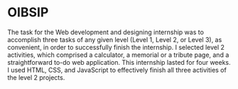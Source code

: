 # OIBSIP
The task for the Web development and designing internship was to accomplish three tasks of any given level (Level 1, Level 2, or Level 3), as convenient, in order to successfully finish the internship. I selected level 2 activities, which comprised a calculator, a memorial or a tribute page, and a straightforward to-do web application. This internship lasted for four weeks. I used HTML, CSS, and JavaScript to effectively finish all three activities of the level 2 projects.

